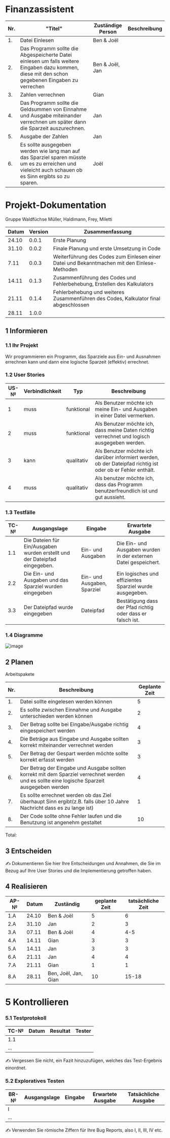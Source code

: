 # Finanzassistent




| Nr.   | "Titel"      | Zuständige Person  | Beschreibung |
| ----- |--------------|------------------ | ------------ |
| 1.     | Datei Einlesen |  Ben & Joël                |
|2.|Das Programm sollte die Abgespeicherte Datei einlesen um falls weitere Eingaben dazu kommen, diese mit den schon gegebenen Eingaben zu verrechen | Ben & Joël, Jan|
| 3.     | Zahlen verrechnen|     Gian              | 
|4. |Das Programm sollte die Geldsummen von Einnahme und Ausgabe miteinander verrechnen um später dann die Sparzeit auszurechnen. | Jan|
| 5.| Ausgabe der Zahlen|   Jan       | 
|6. |Es sollte ausgegeben werden wie lang man auf das Sparziel sparen müsste um es zu erreichen und vieleicht auch schauen ob es Sinn ergibts so zu sparen. |Joël|




# Projekt-Dokumentation



Gruppe Waldfüchse
Müller, Haldimann, Frey, Miletti

| Datum | Version | Zusammenfassung                                              |
| ----- | ------- | ------------------------------------------------------------ |
|  24.10     | 0.0.1   | Erste Planung |
|   31.10    | 0.0.2     |      Finale Planung und erste Umsetzung in Code                                                        |
|  7.11     | 0.0.3   |    Weiterführung des Codes zum Einlesen einer Datei und Bekanntmachen mit den Einlese-Methoden                                             |
| 14.11 | 0.1.3   |  Zusammenführung des Codes und Fehlerbehebung, Erstellen des Kalkulators |
| 21.11 | 0.1.4   |  Fehlerbehebung und weiteres Zusammenführen des Codes, Kalkulator final abgeschlossen |
|28.11| 1.0.0 |  | 


## 1 Informieren

### 1.1 Ihr Projekt

Wir programmieren ein Programm, das Sparziele aus Ein- und Ausnahmen errechnen kann und dann eine logische Sparzeit (effektiv) errechnet.

### 1.2 User Stories

| US-№ | Verbindlichkeit | Typ  | Beschreibung                       |
| ---- | --------------- | ---- | ---------------------------------- |
| 1    |   muss             | funktional     |Als Benutzer möchte ich meine Ein- und Ausgaben in einer Datei vermerken. |
| 2  |      muss           |  funktional    |  Als Benutzer möchte ich, dass meine Daten richtig verrechnet und logisch ausgegeben werden.      |
| 3 | kann   |   qualitativ    |     Als Benutzer möchte ich darüber informiert werden, ob der Dateipfad richtig ist oder ob er Fehler enthält. | 
| 4 | muss | qualitativ  | Als benutzer möchte ich, dass das Programm benutzerfreundlich ist und gut aussieht. |

### 1.3 Testfälle

| TC-№ | Ausgangslage | Eingabe | Erwartete Ausgabe |
| ---- | ------------ | ------- | ----------------- | 
| 1.1  | Die Dateien für Ein/Ausgaben wurden erstellt und der Dateipfad eingegeben.    | Ein- und Ausgaben        |    Die Ein- und Ausgaben wurden in der externen Datei gespeichert. |
| 2.2 | Die Ein- und Ausgaben und das Sparziel wurden eingegeben | Ein- und Ausgaben, Sparziel | Ein logisches und effizientes Sparziel wurde ausgegeben.  |
| 3.3 | Der Dateipfad wurde eingegeben | Dateipfad | Bestätigung dass der Pfad richtig oder dass er falsch ist.|

### 1.4 Diagramme

![image](https://user-images.githubusercontent.com/111043950/204298448-34582752-9293-4e8c-a07c-d61829918ca7.png)


## 2 Planen

Arbeitspakete

| Nr.| Beschreibung | Geplante Zeit |
|----|--------------|---------------|
| 1. | Datei sollte eingelesen werden können |    5          |
| 2. | Es sollte zwischen Einnahme und Ausgabe unterschieden werden können             |   2           |
| 3. | Der Betrag sollte bei Eingabe/Ausgabe richtig eingespeichert werden             |     4          |
| 4. | Die Beträge aus Eingabe und Ausgabe sollten korrekt miteinander verrechnet werden             |      3         |
| 5. | Der Betrag der Gespart werden möchte sollte korrekt erfasst werden             |  3           |
| 6. | Der Betrag der Eingabe und Ausgabe sollten korrekt mit dem Sparziel verrechnet werden und es sollte eine logische Sparzeit ausgegeben werden   |      4       |
| 7. | Es sollte errechnet werden ob das Ziel überhaupt Sinn ergibt(z.B. falls über 10 Jahre Nachricht dass es zu lange ist)         |     1        |
| 8. |   Der Code sollte ohne Fehler laufen und die Benutzung ist angenehm gestaltet           |     10         |

Total: 




## 3 Entscheiden

✍️ Dokumentieren Sie hier Ihre Entscheidungen und Annahmen, die Sie im Bezug auf Ihre User Stories und die Implementierung getroffen haben.

## 4 Realisieren

| AP-№ | Datum | Zuständig | geplante Zeit | tatsächliche Zeit |
| ---- | ----- | --------- | ------------- | ----------------- |
| 1.A  |  24.10     |   Ben & Joël        |  5             |        6           |
|2.A |   31.10    |    Jan       |     2          |    3               |
|3.A| 07.11| Ben & Joël |4|4-5|
|4.A|14.11| Gian|3|3|
|5.A|14.11|Jan|3|3|
|6.A|21.11| Jan |4|4|
|7.A|21.11|Gian|1|1|
|8.A|28.11|Ben, Joël, Jan, Gian|10|15-18|


# 5 Kontrollieren

### 5.1 Testprotokoll

| TC-№ | Datum | Resultat | Tester |
| ---- | ----- | -------- | ------ |
| 1.1  |       |          |        |
| ...  |       |          |        |

✍️ Vergessen Sie nicht, ein Fazit hinzuzufügen, welches das Test-Ergebnis einordnet.

### 5.2 Exploratives Testen

| BR-№ | Ausgangslage | Eingabe | Erwartete Ausgabe | Tatsächliche Ausgabe |
| ---- | ------------ | ------- | ----------------- | -------------------- |
| I    |              |         |                   |                      |
| ...  |              |         |                   |                      |

✍️ Verwenden Sie römische Ziffern für Ihre Bug Reports, also I, II, III, IV etc.

